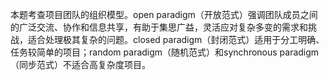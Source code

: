 本题考查项目团队的组织模型。open paradigm（开放范式）强调团队成员之间的广泛交流、协作和信息共享，有助于集思广益，灵活应对复杂多变的需求和挑战，适合处理极其复杂的问题。closed paradigm（封闭范式）适用于分工明确、任务较简单的项目；random paradigm（随机范式）和synchronous paradigm（同步范式）不适合高复杂度项目。